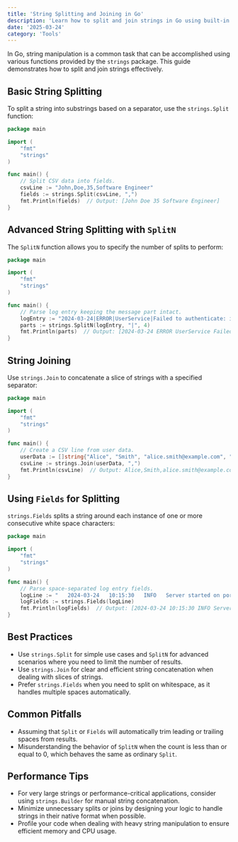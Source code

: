 ```yaml
---
title: 'String Splitting and Joining in Go'
description: 'Learn how to split and join strings in Go using built-in functions in the strings package'
date: '2025-03-24'
category: 'Tools'
---
```


In Go, string manipulation is a common task that can be accomplished using various functions provided by the `strings` package. This guide demonstrates how to split and join strings effectively.

## Basic String Splitting

To split a string into substrings based on a separator, use the `strings.Split` function:

```go
package main

import (
	"fmt"
	"strings"
)

func main() {
	// Split CSV data into fields.
	csvLine := "John,Doe,35,Software Engineer"
	fields := strings.Split(csvLine, ",")
	fmt.Println(fields)  // Output: [John Doe 35 Software Engineer]
}
```

## Advanced String Splitting with `SplitN`

The `SplitN` function allows you to specify the number of splits to perform:

```go
package main

import (
	"fmt"
	"strings"
)

func main() {
	// Parse log entry keeping the message part intact.
	logEntry := "2024-03-24|ERROR|UserService|Failed to authenticate: invalid credentials provided"
	parts := strings.SplitN(logEntry, "|", 4)
	fmt.Println(parts)  // Output: [2024-03-24 ERROR UserService Failed to authenticate: invalid credentials provided]
}
```

## String Joining

Use `strings.Join` to concatenate a slice of strings with a specified separator:

```go
package main

import (
	"fmt"
	"strings"
)

func main() {
	// Create a CSV line from user data.
	userData := []string{"Alice", "Smith", "alice.smith@example.com", "Senior Developer"}
	csvLine := strings.Join(userData, ",")
	fmt.Println(csvLine)  // Output: Alice,Smith,alice.smith@example.com,Senior Developer
}
```

## Using `Fields` for Splitting

`strings.Fields` splits a string around each instance of one or more consecutive white space characters:

```go
package main

import (
	"fmt"
	"strings"
)

func main() {
	// Parse space-separated log entry fields.
	logLine := "   2024-03-24   10:15:30   INFO   Server started on port 8080  "
	logFields := strings.Fields(logLine)
	fmt.Println(logFields)  // Output: [2024-03-24 10:15:30 INFO Server started on port 8080]
}
```

## Best Practices

- Use `strings.Split` for simple use cases and `SplitN` for advanced scenarios where you need to limit the number of results.
- Use `strings.Join` for clear and efficient string concatenation when dealing with slices of strings.
- Prefer `strings.Fields` when you need to split on whitespace, as it handles multiple spaces automatically.

## Common Pitfalls

- Assuming that `Split` or `Fields` will automatically trim leading or trailing spaces from results.
- Misunderstanding the behavior of `SplitN` when the count is less than or equal to 0, which behaves the same as ordinary `Split`.

## Performance Tips

- For very large strings or performance-critical applications, consider using `strings.Builder` for manual string concatenation.
- Minimize unnecessary splits or joins by designing your logic to handle strings in their native format when possible.
- Profile your code when dealing with heavy string manipulation to ensure efficient memory and CPU usage.
